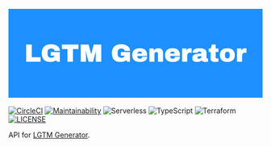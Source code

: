 ![Logo](./demo/logo.png)

[![CircleCI](https://circleci.com/gh/kou-pg-0131/lgtm-generator-api/tree/main.svg?style=shield)](https://circleci.com/gh/kou-pg-0131/lgtm-generator-api/tree/main)
[![Maintainability](https://api.codeclimate.com/v1/badges/06fda94bbc2007a38038/maintainability)](https://codeclimate.com/github/kou-pg-0131/lgtm-generator-api/maintainability)
![Serverless](http://public.serverless.com/badges/v3.svg)
![TypeScript](https://img.shields.io/badge/TypeScript-3.9-007ACC.svg?style=plastic&logo=typescript)
![Terraform](https://img.shields.io/badge/Terraform-0.13-623CE4.svg?style=plastic&logo=terraform)
[![LICENSE](https://img.shields.io/badge/LICENSE-MIT-3DA638.svg?style=plastic)](./LICENSE)

API for [LGTM Generator](https://lgtm-generator.kou-pg.com).
